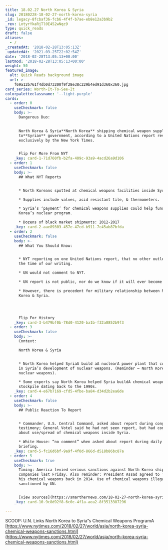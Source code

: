 ```yaml
---
title: 18.02.27 North Korea & Syria
slug: 20180228-18-02-27-north-korea-syria
_id: legacy-8fcbaf36-fcb6-4f4f-b7ae-eb8e12a3b9b2
_rev: LotyrYkaRjTl0E452wNqc9
type: quick_reads
draft: false
aliases:
  - /
_createdAt: '2018-02-28T13:05:13Z'
_updatedAt: '2021-03-25T22:02:54Z'
date: '2018-02-28T13:05:13+00:00'
lastmod: '2018-02-28T13:05:13+00:00'
weight: 50
featured_image:
  alt: Quick Reads background image
  url: >-
    f69a12b761f4db0d73200f9f28e38c229b4ed91d360x360.jpg
card_series: Worth-It-To-See-It
colorpaletteclassname: '--light-purple'
cards:
  - order: 0
    useCheckmark: false
    body: >-
      Dangerous Duo:

        
      North Korea & Syria**North Korea** shipping chemical weapon supplies
      to**Syrian** government, according to a United Nations report reviewed
      exclusively by the New York Times.


      Flip For More From NYT
    _key: card-1-71d760fb-b2fa-409c-93a9-4acd26a9d106
  - order: 1
    useCheckmark: false
    body: >-
      ## What NYT Reports


      * North Koreans spotted at chemical weapons facilities inside Syria.

      * Supplies include valves, acid resistant tile, & thermometers.

      * Syria’s ‘payment’ for chemical weapons supplies could help fund North
      Korea’s nuclear program.

      * Dozens of black market shipments: 2012-2017
    _key: card-2-aae89303-457e-47cd-b911-7c45ab87bfda
  - order: 2
    useCheckmark: false
    body: >-
      ## What You Should Know:


      * NYT reporting on one United Nations report, that no other outlet has at
      the time of our writing.

      * UN would not comment to NYT.

      * UN report is not public, nor do we know if it will ever become public.

      * However, there is precedent for military relationship between North
      Korea & Syria.




      Flip For History
    _key: card-3-b479bf0b-78d0-4120-ba1b-f32a8852b9f3
  - order: 3
    useCheckmark: false
    body: >-
      Context:  

      North Korea & Syria


      * North Korea helped SyriaA build aA nuclearA power plant that could aid
      in Syria’s development of nuclear weapons. (Reminder – North Korea has
      nuclear weapons).

      * Some experts say North Korea helped Syria buildA chemical weapon
      stockpile dating back to the 1990s.
    _key: card-4-e67b7169-cfd5-4fbe-ba84-d34d2b2ea6de
  - order: 4
    useCheckmark: false
    body: >-
      ## Public Reaction To Report


      * Commander, U.S. Central Command, asked about report during congressional
      testimony; General Votel said he had not seen report, but had concerns
      about use/spread of chemical weapons inside Syria.

      * White House: “no comment” when asked about report during daily press
      briefing.
    _key: card-5-fc16d6bf-9a9f-4f0d-866d-d518b86bc87a
  - order: 5
    useCheckmark: true
    body: >-
      Timing: America levied serious sanctions against North Korea shipping
      companies last Friday. Also reminder: President Assad agreed to ‘destroy’
      his chemical weapons back in 2014. Use of chemical weapons illegal &
      sanctioned by UN.


      [view sources](https://smarthernews.com/18-02-27-north-korea-syria/)
    _key: card-10-9c8d92f8-6c0c-4f1a-aea2-8f3513387296

---
```

SCOOP: U.N. Links North Korea to Syria”s Chemical Weapons ProgramA [https://www.nytimes.com/2018/02/27/world/asia/north-korea-syria-chemical-weapons-sanctions.html](https://www.nytimes.com/2018/02/27/world/asia/north-korea-syria-chemical-weapons-sanctions.html)
